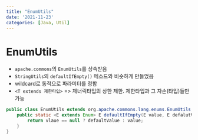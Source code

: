 ```yaml
---
title: "EnumUtils"
date: '2021-11-23'
categories: [Java, Util]
---
```



# EnumUtils

- `apache.commons`의 `EnumUtils`를 상속받음
- `StringUtils`의 `defaultIfEmpty()` 메소드와 비슷하게 만들었음
- wildcard로 동적으로 파라미터를 정함
- `<T extends 제한타입>` => 제너릭타입의 상한 제한. 제한타입과 그 자손(타입)들만 가능

```java
public class EnumUtils extends org.apache.commons.lang.enums.EnumUtils {
    public static <E extends Enum> E defaultIfEmpty(E value, E defalutValue) {
        return vlaue == null ? defaultValue : value;
    }
}
```
